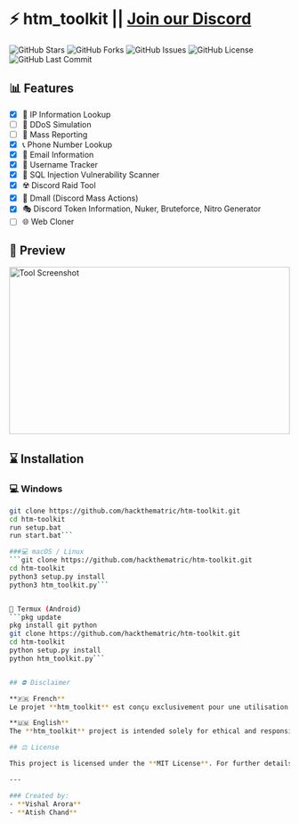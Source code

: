 # ⚡️ htm_toolkit || [Join our Discord](https://discord.gg/mP6NvAgF2q)

![GitHub Stars](https://img.shields.io/github/stars/hackthematric/htm-toolkit?style=social) ![GitHub Forks](https://img.shields.io/github/forks/hackthematric/htm-toolkit?style=social) ![GitHub Issues](https://img.shields.io/github/issues/hackthematric/htm-toolkit)
![GitHub License](https://img.shields.io/github/license/hackthematric/htm-toolkit) ![GitHub Last Commit](https://img.shields.io/github/last-commit/hackthematric/htm-toolkit)

## 📊 Features

- [x] 📍 IP Information Lookup
- [ ] 🛜 DDoS Simulation
- [ ] 🚫 Mass Reporting
- [x] 📞 Phone Number Lookup
- [x] 📩 Email Information
- [x] 👤 Username Tracker
- [x] 💉 SQL Injection Vulnerability Scanner
- [x] ☢️ Discord Raid Tool
- [x] 👥 Dmall (Discord Mass Actions)
- [x] 🎭 Discord Token Information, Nuker, Bruteforce, Nitro Generator
- [ ] 🌐 Web Cloner

## 📸 Preview

<div style="display: flex; justify-content: center;">
    <img src="https://cdn.discordapp.com/attachments/1274370571173625856/1274784761977507860/cyb3rtechtool.jpg?ex=66ce0f53&is=66ccbdd3&hm=be84c5f81d668d030d923628db2c32163ddd9c32a93c9669993a0c30dd2ef653&" alt="Tool Screenshot" style="width:100%; height:300px; object-fit:cover;"/>
</div>

## ⌛️ Installation

### 💻 Windows

```bash
git clone https://github.com/hackthematric/htm-toolkit.git
cd htm-toolkit
run setup.bat
run start.bat```

###💻 macOS / Linux
```git clone https://github.com/hackthematric/htm-toolkit.git
cd htm-toolkit
python3 setup.py install
python3 htm_toolkit.py```


📱 Termux (Android)
```pkg update
pkg install git python
git clone https://github.com/hackthematric/htm-toolkit.git
cd htm-toolkit
python setup.py install
python htm_toolkit.py```


## ⛔️ Disclaimer

**🇫🇷 French**  
Le projet **htm_toolkit** est conçu exclusivement pour une utilisation éthique et responsable. Toute utilisation illégale, malveillante ou non autorisée est strictement interdite. Les utilisateurs sont pleinement responsables de l'usage qu'ils font de cet outil. Le créateur de **htm_toolkit** ne saurait être tenu responsable de toute action contraire à ces principes ou en violation des lois en vigueur.

**🇺🇲 English**  
The **htm_toolkit** project is intended solely for ethical and responsible use. Any illegal, malicious, or unauthorized use is strictly prohibited. Users are entirely responsible for how they use this tool. The creators of **htm_toolkit** cannot be held accountable for any actions that violate these principles or applicable laws.

## ⚖️ License

This project is licensed under the **MIT License**. For further details, please refer to the LICENSE file.

---

### Created by:
- **Vishal Arora**  
- **Atish Chand**



